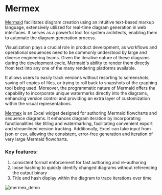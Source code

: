 # Mermex

[Mermaid](https://mermaid.js.org/) facilitates diagram creation using an intuitive text-based markup language, extensively utilized for real-time diagram generation in web interfaces. It serves as a powerful tool for system architects, enabling them to automate the diagram generation process.

Visualization plays a crucial role in product development, as workflows and operational sequences need to be commonly understood by large and diverse engineering teams. Given the iterative nature of these diagrams during the development cycle, Mermaid's ability to render them directly from text into any one of the many rendering platforms available. 

It allows users to easily track versions without resorting to screenshots, saving off copies of files, or trying to roll back to snapshots of the graphing tool being used. Moreover, the programmatic nature of Mermaid offers the capability to incorporate unique watermarks directly into the diagrams, enhancing version control and providing an extra layer of customization within the visual representations.

[Mermex](https://github.com/pgaljan/mermex) is an Excel widget designed for authoring Mermaid flowcharts and sequence diagrams. It enhances diagram iteration by incorporating functionalities like titling and watermarking, facilitating convenient export and streamlined version tracking.  Additionally, Excel can take input from json or csv, allowing the consistent, error-free generation and iteration of very large Mermaid flowcharts.

### Key features:
1. consistent format enforcement for fast authoring and re-authoring
2. loose hashing to quickly identify changed diagrams without referencing the output binary
3. Title and hash display within the diagram to trace iterations over time

![mermex_demo](https://github.com/pgaljan/blog/assets/11296072/4d8172eb-8e95-4670-88c6-76392bb7e27c)

